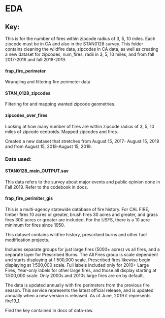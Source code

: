 # EDA

## Key:

This is for the number of fires within zipcode radius of 3, 5, 10 miles. Each zipcode must be in CA and also in the STAN0128 survey. This folder contains cleaning the wildfire data, zipcodes in CA data, as well as creating a new dataset for zipcodes, num_fires, radii in 3, 5, 10 miles, and from fall 2017-2019 and fall 2018-2019. 

#### frap_fire_perimeter

Wrangling and filtering fire perimeter data. 

#### STAN_0128_zipcodes

Filtering for and mapping wanted zipcode geometries. 

#### zipcodes_over_fires

Looking at how many number of fires are within zipcode radius of 3, 5, 10 miles of zipcode centroids. Mapped zipcodes and fires. 

Created a new dataset that stretches from August 15, 2017- August 15, 2019 and from August 15, 2018-August 15, 2019.  

### Data used:
#### STAN0128_main_OUTPUT.sav

This data refers to the survey about major events and public opinion done in Fall 2019. Refer to the codebook in docs. 


#### frap_fire_perimiter_gis
This is a multi-agency statewide database of fire history. For CAL FIRE, timber fires 10 acres or greater, brush fires 30 acres and greater, and grass fires 300 acres or greater are included. For the USFS, there is a 10 acre minimum for fires since 1950.

This dataset contains wildfire history, prescribed burns and other fuel modification projects.

Includes separate groups for just large fires (5000+ acres) vs all fires, and a separate layer for Prescribed Burns. The All Fires group is scale dependent and starts displaying at 1:500,000 scale. Prescribed fires likewise begin displaying at 1:500,000 scale. Full labels included only for 2010+ Large Fires, Year-only labels for other large fires, and those all display starting at 1:500,000 scale. Only 2000s and 2010s large fires are on by default.

The data is updated annually with fire perimeters from the previous fire season. This service represents the latest official release, and is updated annually when a new version is released. As of June, 2019 it represents fire19_1.

Find the key contained in docs of data-raw. 

